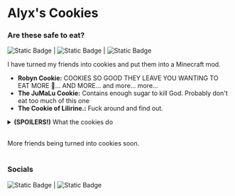 # Alyx's Cookies
### Are these safe to eat?

<img alt="Static Badge" src="https://img.shields.io/badge/Requires-Fabric%20API-purple?style=flat-square&labelColor=white">  |  <img alt="Static Badge" src="https://img.shields.io/badge/Minecraft%20Versions-1.20.1-purple?style=flat-square&labelColor=white">  |  <img alt="Static Badge" src="https://img.shields.io/badge/License-MIT-purple?style=flat-square&labelColor=white">

I have turned my friends into cookies and put them into a Minecraft mod.


- **Robyn Cookie:** COOKIES SO GOOD THEY LEAVE YOU WANTING TO EAT MORE 🥰... AND MORE... and more... more...
- **The JuMaLu Cookie:** Contains enough sugar to kill God. Probably don't eat too much of this one
- **The Cookie of Lilirine.:** Fuck around and find out.

<details>
  <summary><b>(SPOILERS!)</b> What the cookies do</summary>
  
  - **Robyn Cookie:** Gives you regeneration and hunger for 3 seconds, but has a 60% chance of getting slowness for 10 seconds
  - **The JuMaLu Cookie:** Gives you speed 3 for 30 seconds but has a 50% chance to give you wither 3 for 5 seconds. Kills you if you eat more than 2 in one hour
  - **The Cookie of Lilirine.:** Literally poisons you. (10 seconds)
</details>

<br>More friends being turned into cookies soon.<br><br>

<h3>Socials</h3>
<img alt="Static Badge" src="https://img.shields.io/badge/GitHub-JuiceyBeans-purple?style=social&logo=github&logoColor=black&label=GitHub&labelColor=white&link=https%3A%2F%2Fgithub.com%2FJuiceyBeans%2FJuiceyTweaks"> |  <img alt="Static Badge" src="https://img.shields.io/badge/Discord-juiceybeans-purple?style=social&logo=discord&logoColor=black">
